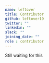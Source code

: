 ```yaml
---
name: leftover
title: Contributor
github: leftover19
twitter: ""
linkedin: ""
slack: ""
joining_date: ""
role : contributor
---
```


Still waiting for this
